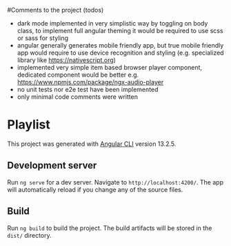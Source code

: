 #Comments to the project (todos)

- dark mode implemented in very simplistic way by toggling on body class, to implement full angular theming it would be
  required to use scss or sass for styling
- angular generally generates mobile friendly app, but true mobile friendly app would require to use device recognition and styling (e.g. specialized library like https://nativescript.org)
- implemented very simple item based browser player component, dedicated component would be better e.g. https://www.npmjs.com/package/ngx-audio-player
- no unit tests nor e2e test have been implemented
- only minimal code comments were written

# Playlist

This project was generated with [Angular CLI](https://github.com/angular/angular-cli) version 13.2.5.

## Development server

Run `ng serve` for a dev server. Navigate to `http://localhost:4200/`. The app will automatically reload if you change any of the source files.

## Build

Run `ng build` to build the project. The build artifacts will be stored in the `dist/` directory.
